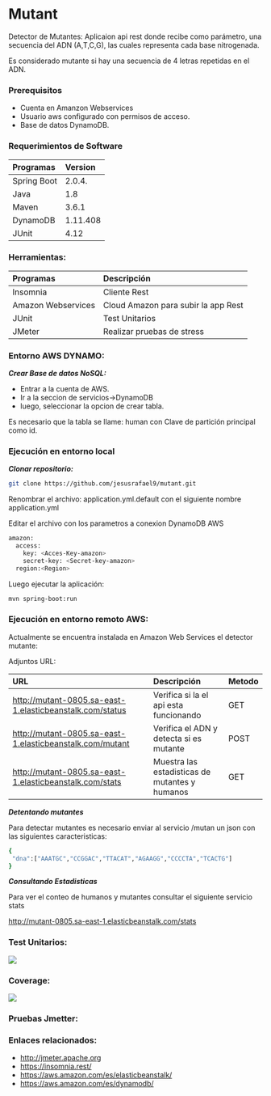 # Mutant
Detector de Mutantes:
Aplicaion api rest donde recibe como parámetro, una secuencia del ADN (A,T,C,G), las
cuales representa cada base nitrogenada. 

Es considerado mutante si hay una secuencia de 4 letras repetidas en el ADN. 

### Prerequisitos
- Cuenta en Amanzon Webservices
- Usuario aws configurado con permisos de acceso.
- Base de datos DynamoDB. 

### Requerimientos de Software

Programas               | Version
:-----------------------|:----------
 Spring Boot            |2.0.4.
 Java   	               |1.8
 Maven                  |3.6.1
 DynamoDB               |1.11.408
 JUnit                  |4.12


### Herramientas:
Programas                | Descripción
:-----------------------|:----------
 Insomnia               |Cliente Rest
 Amazon Webservices     |Cloud Amazon para subir la app Rest
 JUnit 					            |Test Unitarios
 JMeter                 |Realizar pruebas de stress

### Entorno AWS DYNAMO:

***Crear Base de datos NoSQL:*** 

- Entrar a la cuenta de AWS. 
- Ir a la seccion de servicios->DynamoDB
- luego, seleccionar la opcion de crear tabla.
 
Es necesario que la tabla se llame: human con Clave de partición principal como id.	


### Ejecución en entorno local
 
***Clonar repositorio:*** 
```bash
git clone https://github.com/jesusrafael9/mutant.git
```

Renombrar el archivo: application.yml.default con el siguiente nombre application.yml

Editar el archivo con los parametros a conexion DynamoDB AWS

```bash
amazon:
  access:
    key: <Acces-Key-amazon>
    secret-key: <Secret-key-amazon>
  region:<Region>
```
Luego ejecutar la aplicación: 
```bash
mvn spring-boot:run
```

### Ejecución en entorno remoto AWS:

Actualmente se encuentra instalada en Amazon Web Services  el detector mutante:

Adjuntos URL:

URL                | Descripción    | Metodo
:-----------------------|:----------|:-----------
http://mutant-0805.sa-east-1.elasticbeanstalk.com/status |Verifica si la el api esta funcionando | GET
http://mutant-0805.sa-east-1.elasticbeanstalk.com/mutant  |Verifica el ADN y detecta si es mutante | POST
http://mutant-0805.sa-east-1.elasticbeanstalk.com/stats  |Muestra las estadisticas de mutantes y humanos| GET



***Detentando mutantes***

Para detectar mutantes es necesario enviar al servicio /mutan un json con las siguientes caracteristicas:
```bash
{
 "dna":["AAATGC","CCGGAC","TTACAT","AGAAGG","CCCCTA","TCACTG"]
}
```
***Consultando Estadisticas***

Para ver el conteo de humanos y mutantes consultar el siguiente servicio stats

http://mutant-0805.sa-east-1.elasticbeanstalk.com/stats


### Test Unitarios:

![](https://user-images.githubusercontent.com/15696325/66794980-94023f80-eed9-11e9-97b0-1ac6e7a58ae8.png)

### Coverage:

![](https://user-images.githubusercontent.com/15696325/66794824-26eeaa00-eed9-11e9-8670-fa3514244739.png)

### Pruebas Jmetter: 


### Enlaces relacionados:

- http://jmeter.apache.org
- https://insomnia.rest/
- https://aws.amazon.com/es/elasticbeanstalk/
- https://aws.amazon.com/es/dynamodb/
